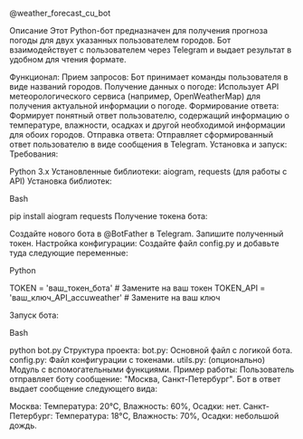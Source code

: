 
@weather_forecast_cu_bot

Описание
Этот Python-бот предназначен для получения прогноза погоды для двух указанных пользователем городов. Бот взаимодействует с пользователем через Telegram и выдает результат в удобном для чтения формате.

Функционал:
Прием запросов: Бот принимает команды пользователя в виде названий городов.
Получение данных о погоде: Использует API метеорологического сервиса (например, OpenWeatherMap) для получения актуальной информации о погоде.
Формирование ответа: Формирует понятный ответ пользователю, содержащий информацию о температуре, влажности, осадках и другой необходимой информации для обоих городов.
Отправка ответа: Отправляет сформированный ответ пользователю в виде сообщения в Telegram.
Установка и запуск:
Требования:

Python 3.x
Установленные библиотеки: aiogram, requests (для работы с API)
Установка библиотек:

Bash

pip install aiogram requests
Получение токена бота:

Создайте нового бота в @BotFather в Telegram.
Запишите полученный токен.
Настройка конфигурации:
Создайте файл config.py и добавьте туда следующие переменные:

Python

TOKEN = 'ваш_токен_бота'  # Замените на ваш токен
TOKEN_API = 'ваш_ключ_API_accuweather'  # Замените на ваш ключ

Запуск бота:

Bash

python bot.py
Структура проекта:
bot.py: Основной файл с логикой бота.
config.py: Файл конфигурации с токенами.
utils.py: (опционально) Модуль с вспомогательными функциями.
Пример работы:
Пользователь отправляет боту сообщение: "Москва, Санкт-Петербург". Бот в ответ выдает сообщение следующего вида:

Москва: Температура: 20°C, Влажность: 60%, Осадки: нет.
Санкт-Петербург: Температура: 18°C, Влажность: 70%, Осадки: небольшой дождь.
